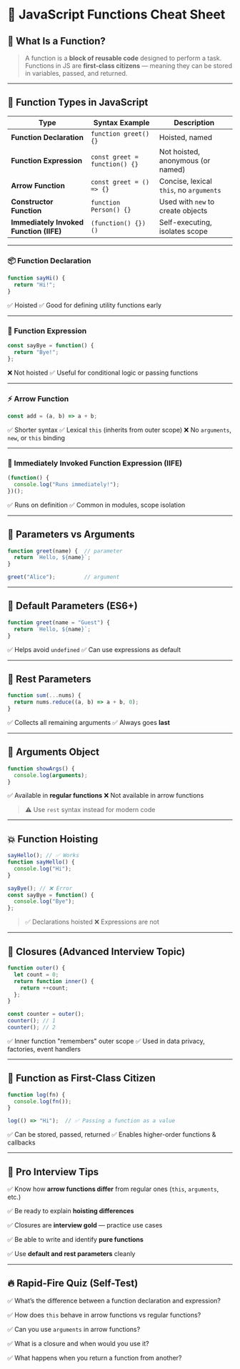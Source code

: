 # 🧾 JavaScript Functions Cheat Sheet

## 🧠 What Is a Function?

> A function is a **block of reusable code** designed to perform a task.
> Functions in JS are **first-class citizens** — meaning they can be stored in variables, passed, and returned.

---

## 🧰 Function Types in JavaScript

| Type                                    | Syntax Example                | Description                             |
| --------------------------------------- | ----------------------------- | --------------------------------------- |
| **Function Declaration**                | `function greet() {}`         | Hoisted, named                          |
| **Function Expression**                 | `const greet = function() {}` | Not hoisted, anonymous (or named)       |
| **Arrow Function**                      | `const greet = () => {}`      | Concise, lexical `this`, no `arguments` |
| **Constructor Function**                | `function Person() {}`        | Used with `new` to create objects       |
| **Immediately Invoked Function (IIFE)** | `(function() {})()`           | Self-executing, isolates scope          |

---

### 📦 Function Declaration

```js
function sayHi() {
  return "Hi!";
}
```

✅ Hoisted
✅ Good for defining utility functions early

---

### 🧱 Function Expression

```js
const sayBye = function() {
  return "Bye!";
};
```

❌ Not hoisted
✅ Useful for conditional logic or passing functions

---

### ⚡ Arrow Function

```js
const add = (a, b) => a + b;
```

✅ Shorter syntax
✅ Lexical `this` (inherits from outer scope)
❌ No `arguments`, `new`, or `this` binding

---

### 🧪 Immediately Invoked Function Expression (IIFE)

```js
(function() {
  console.log("Runs immediately!");
})();
```

✅ Runs on definition
✅ Common in modules, scope isolation

---

## 🧠 Parameters vs Arguments

```js
function greet(name) {  // parameter
  return `Hello, ${name}`;
}

greet("Alice");         // argument
```

---

## 🔁 Default Parameters (ES6+)

```js
function greet(name = "Guest") {
  return `Hello, ${name}`;
}
```

✅ Helps avoid `undefined`
✅ Can use expressions as default

---

## 🧰 Rest Parameters

```js
function sum(...nums) {
  return nums.reduce((a, b) => a + b, 0);
}
```

✅ Collects all remaining arguments
✅ Always goes **last**

---

## 🧪 Arguments Object

```js
function showArgs() {
  console.log(arguments);
}
```

✅ Available in **regular functions**
❌ Not available in arrow functions

> ⚠️ Use `rest` syntax instead for modern code

---

## 💥 Function Hoisting

```js
sayHello(); // ✅ Works
function sayHello() {
  console.log("Hi");
}
```

```js
sayBye(); // ❌ Error
const sayBye = function() {
  console.log("Bye");
};
```

> ✅ Declarations hoisted
> ❌ Expressions are not

---

## 🧩 Closures (Advanced Interview Topic)

```js
function outer() {
  let count = 0;
  return function inner() {
    return ++count;
  };
}

const counter = outer();
counter(); // 1
counter(); // 2
```

✅ Inner function "remembers" outer scope
✅ Used in data privacy, factories, event handlers

---

## 🔀 Function as First-Class Citizen

```js
function log(fn) {
  console.log(fn());
}

log(() => "Hi");  // ✅ Passing a function as a value
```

✅ Can be stored, passed, returned
✅ Enables higher-order functions & callbacks

---

## 🧠 Pro Interview Tips

✅ Know how **arrow functions differ** from regular ones (`this`, `arguments`, etc.)

✅ Be ready to explain **hoisting differences**

✅ Closures are **interview gold** — practice use cases

✅ Be able to write and identify **pure functions**

✅ Use **default and rest parameters** cleanly

---

## 🔥 Rapid-Fire Quiz (Self-Test)

✅ What’s the difference between a function declaration and expression?

✅ How does `this` behave in arrow functions vs regular functions?

✅ Can you use `arguments` in arrow functions?

✅ What is a closure and when would you use it?

✅ What happens when you return a function from another?